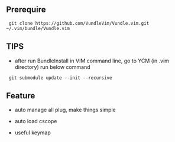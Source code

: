 ## Prerequire 

```
 git clone https://github.com/VundleVim/Vundle.vim.git ~/.vim/bundle/Vundle.vim
```
## TIPS

*  after run BundleInstall in VIM command line, go to YCM (in .vim directory) run below command

```
 git submodule update --init --recursive
```

## Feature
* auto manage all plug, make things simple

* auto load cscope

* useful keymap
